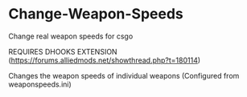 # Change-Weapon-Speeds
Change real weapon speeds for csgo

REQUIRES DHOOKS EXTENSION (https://forums.alliedmods.net/showthread.php?t=180114)

Changes the weapon speeds of individual weapons (Configured from weaponspeeds.ini)
